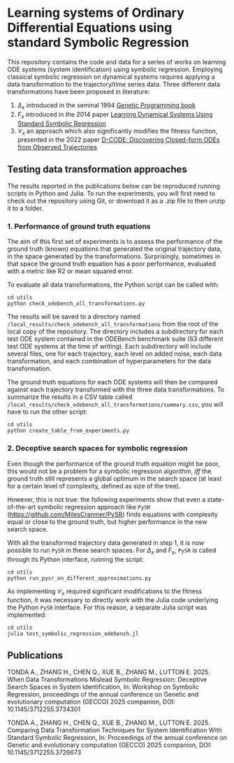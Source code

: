 # Learning systems of Ordinary Differential Equations using standard Symbolic Regression

This repository contains the code and data for a series of works on learning ODE systems (system identification) using symbolic regression. Employing classical symbolic regression on dynamical systems requires applying a data transformation to the trajectory/time series data. Three different data transformations have been proposed in literature:
1. $\Delta_x$ introduced in the seminal 1994 [Genetic Programming book](https://mitpress.mit.edu/9780262527910/genetic-programming/)
2. $F_x$ introduced in the 2014 paper [Learning Dynamical Systems Using Standard Symbolic Regression](https://link.springer.com/chapter/10.1007/978-3-662-44303-3_3)
3. $\mathcal{C}_x$ an approach which also significantly modifies the fitness function, presented in the 2022 paper [D-CODE: Discovering Closed-form ODEs from Observed Trajectories](https://par.nsf.gov/servlets/purl/10357448)

## Testing data transformation approaches
The results reported in the publications below can be reproduced running scripts in Python and Julia. To run the experiments, you will first need to check out the repository using Git, or download it as a .zip file to then unzip it to a folder.

### 1. Performance of ground truth equations
The aim of this first set of experiments is to assess the performance of the ground truth (known) equations that generated the original trajectory data, in the space generated by the transformations. Surprisingly, sometimes in that space the ground truth equation has a poor performance, evaluated with a metric like R2 or mean squared error.  

To evaluate all data transformations, the Python script can be called with:

```
cd utils
python check_odebench_all_transformations.py
```

The results will be saved to a directory named `/local_results/check_odebench_all_transformations` from the root of the local copy of the repository. The directory includes a subdirectory for each test ODE system contained in the ODEBench benchmark suite (63 different test ODE systems at the time of writing). Each subdirectory will include several files, one for each trajectory, each level on added noise, each data transformation, and each combination of hyperparameters for the data transformation.  

The ground truth equations for each ODE systems will then be compared against each trajectory transformed with the three data transformations. To summarize the results in a CSV table called `/local_results/check_odebench_all_transformations/summary.csv`, you will have to run the other script:

```
cd utils
python create_table_from_experiments.py
```

### 2. Deceptive search spaces for symbolic regression
Even though the performance of the ground truth equation might be poor, this would not be a problem for a symbolic regression algorithm, _iff_ the ground truth still represents a global optimum in the search space (at least for a certain level of complexity, defined as size of the tree).  

However, this is not true: the following experiments show that even a state-of-the-art symbolic regression approach like `PySR` (https://github.com/MilesCranmer/PySR) finds equations with complexity equal or close to the ground truth, but higher performance in the new search space.  

With all the transformed trajectory data generated in step 1, it is now possible to run `PySR` in these search spaces. For $\Delta_x$ and $F_x$, `PySR` is called through its Python interface, running the script:

```
cd utils
python run_pysr_on_different_approximations.py
```

As implementing $\mathcal{C}_x$ required significant modifications to the fitness function, it was necessary to directly work with the Julia code underlying the Python `PySR` interface. For this reason, a separate Julia script was implemented:

```
cd utils
julia test_symbolic_regression_odebench.jl
```


## Publications
TONDA A., ZHANG H., CHEN Q., XUE B., ZHANG M., LUTTON E. 2025. When Data Transformations Mislead Symbolic Regression: Deceptive Search Spaces in System Identification, In: Workshop on Symbolic Regression, proceedings of the annual conference on Genetic and evolutionary computation (GECCO) 2025 companion, DOI: 10.1145/3712255.3734301  

TONDA A., ZHANG H., CHEN Q., XUE B., ZHANG M., LUTTON E. 2025. Comparing Data Transformation Techniques for System Identification With Standard Symbolic Regression, In: Proceedings of the annual conference on Genetic and evolutionary computation (GECCO) 2025 companion, DOI: 10.1145/3712255.3726673

